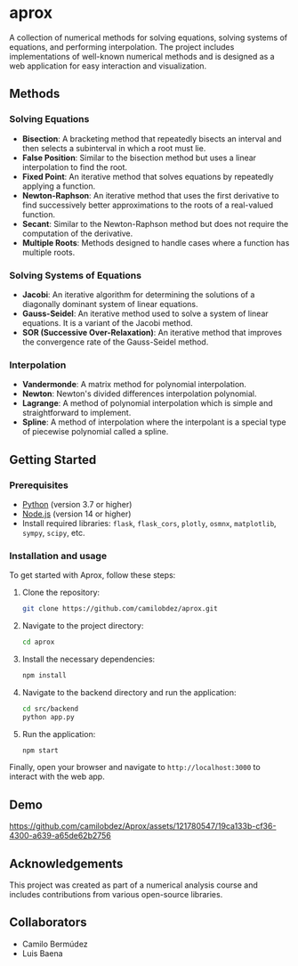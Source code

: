 # aprox

A collection of numerical methods for solving equations, solving systems of equations, and performing interpolation. The project includes implementations of well-known numerical methods and is designed as a web application for easy interaction and visualization.


## Methods

### Solving Equations
- **Bisection**: A bracketing method that repeatedly bisects an interval and then selects a subinterval in which a root must lie.
- **False Position**: Similar to the bisection method but uses a linear interpolation to find the root.
- **Fixed Point**: An iterative method that solves equations by repeatedly applying a function.
- **Newton-Raphson**: An iterative method that uses the first derivative to find successively better approximations to the roots of a real-valued function.
- **Secant**: Similar to the Newton-Raphson method but does not require the computation of the derivative.
- **Multiple Roots**: Methods designed to handle cases where a function has multiple roots.

### Solving Systems of Equations
- **Jacobi**: An iterative algorithm for determining the solutions of a diagonally dominant system of linear equations.
- **Gauss-Seidel**: An iterative method used to solve a system of linear equations. It is a variant of the Jacobi method.
- **SOR (Successive Over-Relaxation)**: An iterative method that improves the convergence rate of the Gauss-Seidel method.

### Interpolation
- **Vandermonde**: A matrix method for polynomial interpolation.
- **Newton**: Newton's divided differences interpolation polynomial.
- **Lagrange**: A method of polynomial interpolation which is simple and straightforward to implement.
- **Spline**: A method of interpolation where the interpolant is a special type of piecewise polynomial called a spline.


## Getting Started

### Prerequisites
- [Python](https://www.python.org/downloads/) (version 3.7 or higher)
- [Node.js](https://nodejs.org/en/download/) (version 14 or higher)
- Install required libraries: `flask`, `flask_cors`, `plotly`, `osmnx`, `matplotlib`, `sympy`, `scipy`, etc.

### Installation and usage

To get started with Aprox, follow these steps:

1. Clone the repository:
    ```bash
    git clone https://github.com/camilobdez/aprox.git
    ```
2. Navigate to the project directory:
    ```bash
    cd aprox
    ```
3. Install the necessary dependencies:
    ```bash
    npm install
    ```
4. Navigate to the backend directory and run the application:
    ```bash
    cd src/backend
    python app.py
    ```
5. Run the application:
    ```bash
    npm start
    ```
Finally, open your browser and navigate to `http://localhost:3000` to interact with the web app.

## Demo
https://github.com/camilobdez/Aprox/assets/121780547/19ca133b-cf36-4300-a639-a65de62b2756

## Acknowledgements
This project was created as part of a numerical analysis course and includes contributions from various open-source libraries.

## Collaborators

- Camilo Bermúdez
- Luis Baena

